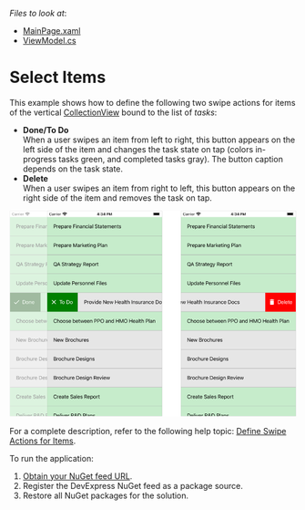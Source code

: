 <!-- default file list -->
*Files to look at*:

* [MainPage.xaml](./CollectionView_Swipe/MainPage.xaml)
* [ViewModel.cs](./CollectionView_Swipe/ViewModel.cs)
<!-- default file list end -->
# Select Items

This example shows how to define the following two swipe actions for items of the vertical [CollectionView](https://docs.devexpress.com/MobileControls/DevExpress.XamarinForms.CollectionView.DXCollectionView) bound to the list of *tasks*: 
- **Done/To Do**  
	When a user swipes an item from left to right, this button appears on the left side of the item and changes the task state on tap (colors in-progress tasks green, and completed tasks gray). The button caption depends on the task state.
- **Delete**  
	When a user swipes an item from right to left, this button appears on the right side of the item and removes the task on tap.

<img src="./img/collection-view-swipe-actions.png"/>

For a complete description, refer to the following help topic: [Define Swipe Actions for Items](https://docs.devexpress.com/MobileControls/403078/xamarin-forms/collection-view/examples/define-swipe-actions-for-items).

To run the application:
1. [Obtain your NuGet feed URL](http://docs.devexpress.com/GeneralInformation/116042/installation/install-devexpress-controls-using-nuget-packages/obtain-your-nuget-feed-url).
2. Register the DevExpress NuGet feed as a package source.
3. Restore all NuGet packages for the solution.